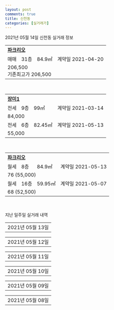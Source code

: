```yaml
---
layout: post
comments: true
title: 신천동
categories: [실거래가]
---
```


2021년 05월 14일 신천동 실거래 정보

<table>
  <tr>
    <td colspan="4" style="font-weight: bold;"><a href="https://search.naver.com/search.naver?query=파크리오">파크리오</a></td>
  </tr>
    
  <tr>
    <td>매매</td>
    <td>31층</td>
    <td>84.9㎡</td>
    <td>계약일 2021-04-20</td>
  </tr>
  <tr>
    <td colspan="4">206,500<br>기존최고가 206,500</td>
  </tr>
    
</table>
<br>
<table>
  <tr>
    <td colspan="4" style="font-weight: bold;"><a href="https://search.naver.com/search.naver?query=장미1">장미1</a></td>
  </tr>
    
  <tr>
    <td>전세</td>
    <td>9층</td>
    <td>99㎡</td>
    <td>계약일 2021-03-14</td>
  </tr>
  <tr>
    <td colspan="4">84,000</td>
  </tr>
    
  <tr>
    <td>전세</td>
    <td>6층</td>
    <td>82.45㎡</td>
    <td>계약일 2021-05-13</td>
  </tr>
  <tr>
    <td colspan="4">55,000</td>
  </tr>
    
</table>
<br>
<table>
  <tr>
    <td colspan="4" style="font-weight: bold;"><a href="https://search.naver.com/search.naver?query=파크리오">파크리오</a></td>
  </tr>
    
  <tr>
    <td>월세</td>
    <td>8층</td>
    <td>84.9㎡</td>
    <td>계약일 2021-05-13</td>
  </tr>
  <tr>
    <td colspan="4">76 (55,000)</td>
  </tr>
    
  <tr>
    <td>월세</td>
    <td>16층</td>
    <td>59.95㎡</td>
    <td>계약일 2021-05-07</td>
  </tr>
  <tr>
    <td colspan="4">68 (52,500)</td>
  </tr>
    
</table>
    
<div style="margin-top: 50px; margin-bottom: 13px">지난 일주일 실거래 내역</div>

  <table style="width: 100%; margin-bottom: 1px">
      <tr class="header">
        <td>2021년 05월 13일</td>
      </tr>
      <tr class="child" style="display: none">
        <td>
            
        <table>
          <tr>
            <td colspan="4" style="font-weight: bold;"><a href="https://search.naver.com/search.naver?query=장미1">장미1</a></td>
          </tr>

          <tr>
            <td>전세</td>
            <td>13층</td>
            <td>120㎡</td>
            <td>계약일 2021-04-15</td>
          </tr>
          <tr>
            <td colspan="4">85,000</td>
          </tr>
    
          <tr>
            <td>전세</td>
            <td>2층</td>
            <td>71.2㎡</td>
            <td>계약일 2021-05-11</td>
          </tr>
          <tr>
            <td colspan="4">42,000</td>
          </tr>
    
        </table>
    
        </td>
      </tr>
  </table>
    
  <table style="width: 100%; margin-bottom: 1px">
      <tr class="header">
        <td>2021년 05월 12일</td>
      </tr>
      <tr class="child" style="display: none">
        <td>
            
        <table>
          <tr>
            <td colspan="4" style="font-weight: bold;"><a href="https://search.naver.com/search.naver?query=파크리오">파크리오</a></td>
          </tr>

          <tr>
            <td>매매</td>
            <td>20층</td>
            <td>35.24㎡</td>
            <td>계약일 2021-04-15</td>
          </tr>
          <tr>
            <td colspan="4">99,500<br>기존최고가 99,500</td>
          </tr>
    
        </table>
        <table style="margin-top: 5px">
          <tr>
            <td colspan="4" style="font-weight: bold;"><a href="https://search.naver.com/search.naver?query=장미1">장미1</a></td>
          </tr>
    
          <tr>
            <td>월세</td>
            <td>12층</td>
            <td>71.2㎡</td>
            <td>계약일 2021-05-11</td>
          </tr>
          <tr>
            <td colspan="4">45 (30,000)</td>
          </tr>
    
          <tr>
            <td>월세</td>
            <td>10층</td>
            <td>182.01㎡</td>
            <td>계약일 2021-05-07</td>
          </tr>
          <tr>
            <td colspan="4">140 (70,000)</td>
          </tr>
    
          <tr>
            <td>전세</td>
            <td>4층</td>
            <td>120㎡</td>
            <td>계약일 2021-03-08</td>
          </tr>
          <tr>
            <td colspan="4">90,000</td>
          </tr>
    
        </table>
        <table style="margin-top: 5px">
          <tr>
            <td colspan="4" style="font-weight: bold;"><a href="https://search.naver.com/search.naver?query=장미2">장미2</a></td>
          </tr>
    
          <tr>
            <td>전세</td>
            <td>12층</td>
            <td>82.45㎡</td>
            <td>계약일 2021-03-31</td>
          </tr>
          <tr>
            <td colspan="4">75,000</td>
          </tr>
    
        </table>
        <table style="margin-top: 5px">
          <tr>
            <td colspan="4" style="font-weight: bold;"><a href="https://search.naver.com/search.naver?query=파크리오">파크리오</a></td>
          </tr>
    
          <tr>
            <td>전세</td>
            <td>24층</td>
            <td>121.63㎡</td>
            <td>계약일 2021-05-11</td>
          </tr>
          <tr>
            <td colspan="4">165,000<br>기존최고가 None</td>
          </tr>
    
        </table>
    
        </td>
      </tr>
  </table>
    
  <table style="width: 100%; margin-bottom: 1px">
      <tr class="header">
        <td>2021년 05월 11일</td>
      </tr>
      <tr class="child" style="display: none">
        <td>
            
        <table>
          <tr>
            <td colspan="4" style="font-weight: bold;"><a href="https://search.naver.com/search.naver?query=장미1">장미1</a></td>
          </tr>

          <tr>
            <td>월세</td>
            <td>10층</td>
            <td>120㎡</td>
            <td>계약일 2021-04-29</td>
          </tr>
          <tr>
            <td colspan="4">147 (21,000)</td>
          </tr>
    
          <tr>
            <td>전세</td>
            <td>9층</td>
            <td>155.22㎡</td>
            <td>계약일 2021-03-06</td>
          </tr>
          <tr>
            <td colspan="4">90,000</td>
          </tr>
    
        </table>
        <table style="margin-top: 5px">
          <tr>
            <td colspan="4" style="font-weight: bold;"><a href="https://search.naver.com/search.naver?query=장미2">장미2</a></td>
          </tr>
    
          <tr>
            <td>전세</td>
            <td>8층</td>
            <td>82.45㎡</td>
            <td>계약일 2021-05-10</td>
          </tr>
          <tr>
            <td colspan="4">57,000</td>
          </tr>
    
          <tr>
            <td>전세</td>
            <td>3층</td>
            <td>82.45㎡</td>
            <td>계약일 2021-05-09</td>
          </tr>
          <tr>
            <td colspan="4">42,000</td>
          </tr>
    
        </table>
        <table style="margin-top: 5px">
          <tr>
            <td colspan="4" style="font-weight: bold;"><a href="https://search.naver.com/search.naver?query=파크리오">파크리오</a></td>
          </tr>
    
          <tr>
            <td>월세</td>
            <td>11층</td>
            <td>35.24㎡</td>
            <td>계약일 2021-04-11</td>
          </tr>
          <tr>
            <td colspan="4">62 (40,000)</td>
          </tr>
    
          <tr>
            <td>월세</td>
            <td>4층</td>
            <td>84.9㎡</td>
            <td>계약일 2021-05-08</td>
          </tr>
          <tr>
            <td colspan="4">60 (80,000)</td>
          </tr>
    
          <tr>
            <td>월세</td>
            <td>11층</td>
            <td>84.9㎡</td>
            <td>계약일 2021-03-08</td>
          </tr>
          <tr>
            <td colspan="4">210 (40,000)</td>
          </tr>
    
          <tr>
            <td>전세</td>
            <td>5층</td>
            <td>84.9㎡</td>
            <td>계약일 2021-04-23</td>
          </tr>
          <tr>
            <td colspan="4">76,650</td>
          </tr>
    
        </table>
    
        </td>
      </tr>
  </table>
    
  <table style="width: 100%; margin-bottom: 1px">
      <tr class="header">
        <td>2021년 05월 10일</td>
      </tr>
      <tr class="child" style="display: none">
        <td>
            
        <table>
          <tr>
            <td colspan="4" style="font-weight: bold;"><a href="https://search.naver.com/search.naver?query=실거래정보없음">실거래정보없음</a></td>
          </tr>

        </table>
    
        </td>
      </tr>
  </table>
    
  <table style="width: 100%; margin-bottom: 1px">
      <tr class="header">
        <td>2021년 05월 09일</td>
      </tr>
      <tr class="child" style="display: none">
        <td>
            
        <table>
          <tr>
            <td colspan="4" style="font-weight: bold;"><a href="https://search.naver.com/search.naver?query=실거래정보없음">실거래정보없음</a></td>
          </tr>

        </table>
    
        </td>
      </tr>
  </table>
    
  <table style="width: 100%; margin-bottom: 1px">
      <tr class="header">
        <td>2021년 05월 08일</td>
      </tr>
      <tr class="child" style="display: none">
        <td>
            
        <table>
          <tr>
            <td colspan="4" style="font-weight: bold;"><a href="https://search.naver.com/search.naver?query=파크리오">파크리오</a></td>
          </tr>

          <tr>
            <td>매매</td>
            <td>36층</td>
            <td>84.9㎡</td>
            <td>계약일 2021-04-17</td>
          </tr>
          <tr>
            <td colspan="4">205,000<br>기존최고가 205,000</td>
          </tr>
    
        </table>
        <table style="margin-top: 5px">
          <tr>
            <td colspan="4" style="font-weight: bold;"><a href="https://search.naver.com/search.naver?query=잠실 푸르지오 월드마크">잠실 푸르지오 월드마크</a></td>
          </tr>
    
          <tr>
            <td>전세</td>
            <td>13층</td>
            <td>120.61㎡</td>
            <td>계약일 2021-03-18</td>
          </tr>
          <tr>
            <td colspan="4">140,000</td>
          </tr>
    
        </table>
        <table style="margin-top: 5px">
          <tr>
            <td colspan="4" style="font-weight: bold;"><a href="https://search.naver.com/search.naver?query=장미1">장미1</a></td>
          </tr>
    
          <tr>
            <td>전세</td>
            <td>12층</td>
            <td>82.45㎡</td>
            <td>계약일 2021-03-10</td>
          </tr>
          <tr>
            <td colspan="4">58,000</td>
          </tr>
    
          <tr>
            <td>전세</td>
            <td>5층</td>
            <td>182.01㎡</td>
            <td>계약일 2021-05-07</td>
          </tr>
          <tr>
            <td colspan="4">65,000</td>
          </tr>
    
          <tr>
            <td>전세</td>
            <td>12층</td>
            <td>82.45㎡</td>
            <td>계약일 2021-05-03</td>
          </tr>
          <tr>
            <td colspan="4">53,000</td>
          </tr>
    
        </table>
        <table style="margin-top: 5px">
          <tr>
            <td colspan="4" style="font-weight: bold;"><a href="https://search.naver.com/search.naver?query=파크리오">파크리오</a></td>
          </tr>
    
          <tr>
            <td>월세</td>
            <td>32층</td>
            <td>84.79㎡</td>
            <td>계약일 2021-04-05</td>
          </tr>
          <tr>
            <td colspan="4">171 (30,000)</td>
          </tr>
    
          <tr>
            <td>월세</td>
            <td>7층</td>
            <td>84.9㎡</td>
            <td>계약일 2021-03-13</td>
          </tr>
          <tr>
            <td colspan="4">130 (75,000)</td>
          </tr>
    
          <tr>
            <td>전세</td>
            <td>18층</td>
            <td>84.9㎡</td>
            <td>계약일 2021-04-08</td>
          </tr>
          <tr>
            <td colspan="4">116,000</td>
          </tr>
    
        </table>
    
        </td>
      </tr>
  </table>
    

